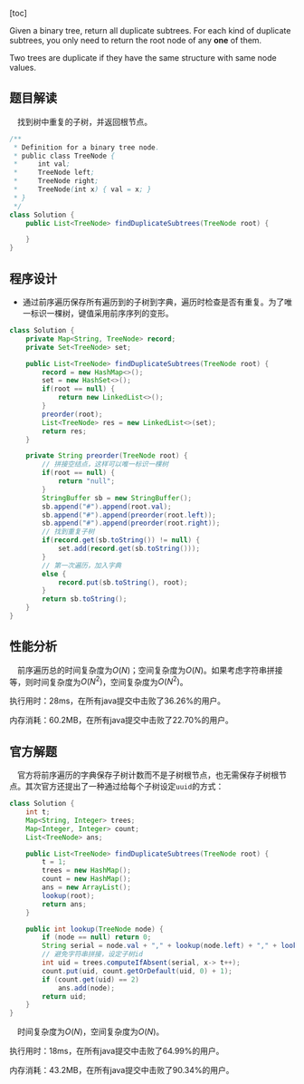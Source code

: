 [toc]

Given a binary tree, return all duplicate subtrees. For each kind of duplicate subtrees, you only need to return the root node of any **one** of them.

Two trees are duplicate if they have the same structure with same node values.



## 题目解读

&emsp;找到树中重复的子树，并返回根节点。

```java
/**
 * Definition for a binary tree node.
 * public class TreeNode {
 *     int val;
 *     TreeNode left;
 *     TreeNode right;
 *     TreeNode(int x) { val = x; }
 * }
 */
class Solution {
    public List<TreeNode> findDuplicateSubtrees(TreeNode root) {

    }
}
```

## 程序设计

* 通过前序遍历保存所有遍历到的子树到字典，遍历时检查是否有重复。为了唯一标识一棵树，键值采用前序序列的变形。

```java
class Solution {
    private Map<String, TreeNode> record;
    private Set<TreeNode> set;

    public List<TreeNode> findDuplicateSubtrees(TreeNode root) {
        record = new HashMap<>();
        set = new HashSet<>();
        if(root == null) {
            return new LinkedList<>();
        }
        preorder(root);
        List<TreeNode> res = new LinkedList<>(set);
        return res;
    }

    private String preorder(TreeNode root) {
        // 拼接空结点，这样可以唯一标识一棵树
        if(root == null) {
            return "null";
        }
        StringBuffer sb = new StringBuffer();
        sb.append("#").append(root.val);
        sb.append("#").append(preorder(root.left));
        sb.append("#").append(preorder(root.right));
        // 找到重复子树
        if(record.get(sb.toString()) != null) {
            set.add(record.get(sb.toString()));
        } 
        // 第一次遍历，加入字典
        else {
            record.put(sb.toString(), root);
        }
        return sb.toString();
    }
}
```

## 性能分析

&emsp;前序遍历总的时间复杂度为$O(N)$；空间复杂度为$O(N)$。如果考虑字符串拼接等，则时间复杂度为$O(N^2)$，空间复杂度为$O(N^2)$。

执行用时：28ms，在所有java提交中击败了36.26%的用户。

内存消耗：60.2MB，在所有java提交中击败了22.70%的用户。

## 官方解题

&emsp;官方将前序遍历的字典保存子树计数而不是子树根节点，也无需保存子树根节点。其次官方还提出了一种通过给每个子树设定`uuid`的方式：

```java
class Solution {
    int t;
    Map<String, Integer> trees;
    Map<Integer, Integer> count;
    List<TreeNode> ans;

    public List<TreeNode> findDuplicateSubtrees(TreeNode root) {
        t = 1;
        trees = new HashMap();
        count = new HashMap();
        ans = new ArrayList();
        lookup(root);
        return ans;
    }

    public int lookup(TreeNode node) {
        if (node == null) return 0;
        String serial = node.val + "," + lookup(node.left) + "," + lookup(node.right);
        // 避免字符串拼接，设定子树id
        int uid = trees.computeIfAbsent(serial, x-> t++);
        count.put(uid, count.getOrDefault(uid, 0) + 1);
        if (count.get(uid) == 2)
            ans.add(node);
        return uid;
    }
}
```

&emsp;时间复杂度为$O(N)$，空间复杂度为$O(N)$。

执行用时：18ms，在所有java提交中击败了64.99%的用户。

内存消耗：43.2MB，在所有java提交中击败了90.34%的用户。